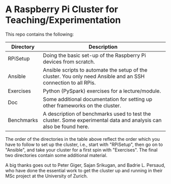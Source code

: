# A Raspberry Pi Cluster for Teaching/Experimentation

This repo contains the following:

| Directory  | Description                                                                                                                                   |
| ---------- | --------------------------------------------------------------------------------------------------------------------------------------------- |
| RPiSetup   | Doing the basic set-up of the Raspberry Pi devices from scratch. |
| Ansible    | Ansible scripts to automate the setup of the cluster. You only need Ansible and an SSH connection to all RPis. |
| Exercises  | Python (PySpark) exercises for a lecture/module.|
| Doc        | Some additional documentation for setting up other frameworks on the cluster.|                                                                           
| Benchmarks | A description of benchmarks used to test the cluster. Some experimental data and analysis can also be found here.   |


The order of the directories in the table above reflect the order which you
have to follow to set up the cluster, i.e., start with "RPiSetup", then go on
to "Ansible", and take your cluster for a first spin with "Exercises". The
final two directories contain some additional material.


A big thanks goes out to Peter Giger, Sajan Srikugan, and Badrie L. Persaud,
who have done the essential work to get the cluster up and running in their
MSc project at the University of Zurich.

